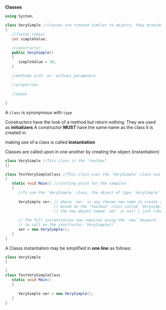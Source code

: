 **Classes**

```C#
using System;

class VerySimple //classes are treated similar to objects, they provide definition and functionality
{
   //fields (data)
   int simpleValue;
   
   //constructor
   public VerySimple()
   {
      simpleValue = 10;
   }
   
   //methods with -or- without parameters
   
   //properties
   
   //enums

}
```

A `class` is synonymous with `type`

Constructors have the look of a method but return nothing. They are used as **initializers**
A constructor **MUST** have the same name as the class it is created in.

making use of a class is called **instantiation**


Classes are called upon in one another by creating the object (instantiation)

```C#
class VerySimple //This class is the "toolbox"
{}

class TestVerySimpleClass //This class uses the `VerySimple` class via instantiation
{
   static void Main() //starting point for the compiler
   {
      //To use the `VerySimple` class, the object of type `VerySimple` class must be created
      
      VerySimple ver; // where `ver` is any chosen new name to create an object 
                      // based on the "toolbox" class called `VerySimple`
                      // the new object named `ver` is null | just like defining a new type
      
      // The full instantiation now requires using the `new` keyword
      // to call on the constructor `VerySimple()`
      ver = new VerySimple();
   }
}
```

A Classs instantiation may be simplified in **one line** as follows:
```C#
class VerySimple
{

}
class TestVerySimpleClass
   static void Main()
   {
      
      VerySimple ver = new VerySimple();
   }
}
```
